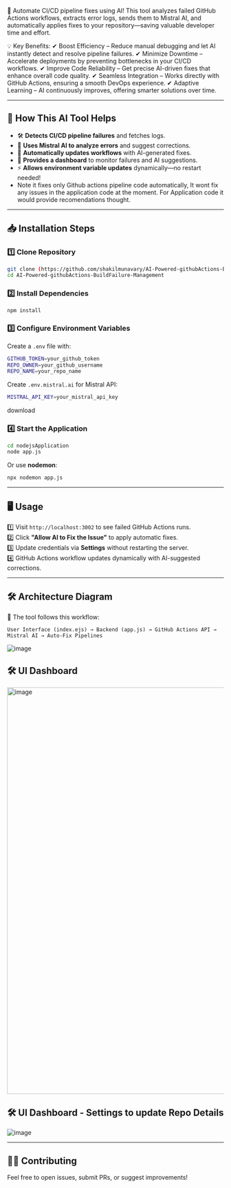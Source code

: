

🚀 Automate CI/CD pipeline fixes using AI! This tool analyzes failed GitHub Actions workflows, extracts error logs, sends them to Mistral AI, and automatically applies fixes to your repository—saving valuable developer time and effort.

💡 Key Benefits: ✔ Boost Efficiency – Reduce manual debugging and let AI instantly detect and resolve pipeline failures. ✔ Minimize Downtime – Accelerate deployments by preventing bottlenecks in your CI/CD workflows. ✔ Improve Code Reliability – Get precise AI-driven fixes that enhance overall code quality. ✔ Seamless Integration – Works directly with GitHub Actions, ensuring a smooth DevOps experience. ✔ Adaptive Learning – AI continuously improves, offering smarter solutions over time.

---

## **🔹 How This AI Tool Helps**
- 🛠 **Detects CI/CD pipeline failures** and fetches logs.
- 🤖 **Uses Mistral AI to analyze errors** and suggest corrections.
- 🔄 **Automatically updates workflows** with AI-generated fixes.
- 🔧 **Provides a dashboard** to monitor failures and AI suggestions.
- ⚡ **Allows environment variable updates** dynamically—no restart needed!
- Note it fixes only Github actions pipeline code automatically, It wont fix any issues in the application code at the moment. For Application code it would provide recomendations thought.

---

## **📥 Installation Steps**
### **1️⃣ Clone Repository**
```bash
git clone (https://github.com/shakilmunavary/AI-Powered-githubActions-BuildFailure-Management.git)
cd AI-Powered-githubActions-BuildFailure-Management
```

### **2️⃣ Install Dependencies**
```bash
npm install
```

### **3️⃣ Configure Environment Variables**
Create a `.env` file with:
```bash
GITHUB_TOKEN=your_github_token
REPO_OWNER=your_github_username
REPO_NAME=your_repo_name
```
Create `.env.mistral.ai` for Mistral API:
```bash
MISTRAL_API_KEY=your_mistral_api_key
```
download 

### **4️⃣ Start the Application**
```bash
cd nodejsApplication
node app.js
```
Or use **nodemon**:
```bash
npx nodemon app.js
```

---

## **🖥️ Usage**
1️⃣ Visit `http://localhost:3002` to see failed GitHub Actions runs.  
2️⃣ Click **"Allow AI to Fix the Issue"** to apply automatic fixes.  
3️⃣ Update credentials via **Settings** without restarting the server.  
4️⃣ GitHub Actions workflow updates dynamically with AI-suggested corrections.

---

## **🛠 Architecture Diagram**
📌 The tool follows this workflow:
```
User Interface (index.ejs) → Backend (app.js) → GitHub Actions API → Mistral AI → Auto-Fix Pipelines
```
![image](https://github.com/user-attachments/assets/7c5b8f99-25bc-411f-ae90-96dc5a065723)

## **🛠 UI Dashboard**
<img width="944" alt="image" src="https://github.com/user-attachments/assets/2482537a-6e60-4238-a28f-43f195d711d6" />

## **🛠 UI Dashboard - Settings to update Repo Details**
![image](https://github.com/user-attachments/assets/cc71e18e-c61a-4d28-9fd1-940db64c300d)

---


## **👨‍💻 Contributing**
Feel free to open issues, submit PRs, or suggest improvements!


